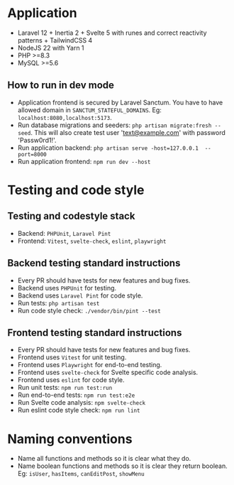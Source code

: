 # Application
- Laravel 12 + Inertia 2 + Svelte 5 with runes and correct reactivity patterns + TailwindCSS 4
- NodeJS 22 with Yarn 1
- PHP >=8.3
- MySQL >=5.6

## How to run in dev mode
- Application frontend is secured by Laravel Sanctum. You have to have allowed domain in `SANCTUM_STATEFUL_DOMAINS`. Eg: `localhost:8080,localhost:5173`.
- Run database migrations and seeders: `php artisan migrate:fresh --seed`. This will also create test user 'text@example.com' with password 'Passw0rd1!'.
- Run application backend: `php artisan serve -host=127.0.0.1  --port=8000`
- Run application frontend: `npm run dev --host`

# Testing and code style
## Testing and codestyle stack
- Backend: `PHPUnit`, `Laravel Pint`
- Frontend: `Vitest`, `svelte-check`, `eslint`, `playwright`

## Backend testing standard instructions
- Every PR should have tests for new features and bug fixes.
- Backend uses `PHPUnit` for testing.
- Backend uses `Laravel Pint` for code style.
- Run tests: `php artisan test`
- Run code style check: `./vendor/bin/pint --test`

## Frontend testing standard instructions
- Every PR should have tests for new features and bug fixes.
- Frontend uses `Vitest` for unit testing.
- Frontend uses `Playwright` for end-to-end testing.
- Frontend uses `svelte-check` for Svelte specific code analysis.
- Frontend uses `eslint` for code style.
- Run unit tests: `npm run test:run`
- Run end-to-end tests: `npm run test:e2e`
- Run Svelte code analysis: `npm svelte-check`
- Run eslint code style check: `npm run lint`

# Naming conventions
- Name all functions and methods so it is clear what they do.
- Name boolean functions and methods so it is clear they return boolean. Eg: `isUser`, `hasItems`, `canEditPost`, `showMenu`
